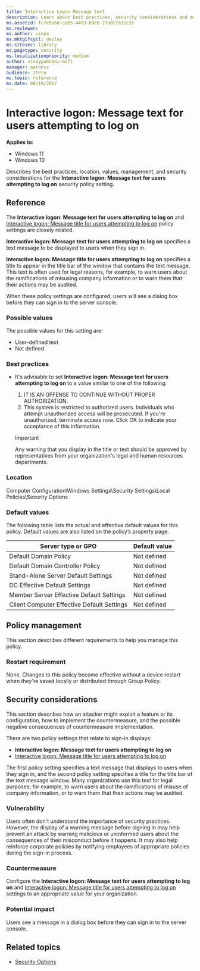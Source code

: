 ```yaml
---
title: Interactive Logon Message text
description: Learn about best practices, security considerations and more for the security policy setting, Interactive logon Message text for users attempting to log on.
ms.assetid: fcfe8a6d-ca65-4403-b9e6-2fa017a31c2e
ms.reviewer:
ms.author: vinpa
ms.mktglfcycl: deploy
ms.sitesec: library
ms.pagetype: security
ms.localizationpriority: medium
author: vinaypamnani-msft
manager: aaroncz
audience: ITPro
ms.topic: reference
ms.date: 04/19/2017
---
```


# Interactive logon: Message text for users attempting to log on

**Applies to:**

- Windows 11
- Windows 10

Describes the best practices, location, values, management, and security considerations for the **Interactive logon: Message text for users attempting to log on** security policy setting.

## Reference

The **Interactive logon: Message text for users attempting to log on** and [Interactive logon: Message title for users attempting to log on](interactive-logon-message-title-for-users-attempting-to-log-on.md) policy settings are closely related.

**Interactive logon: Message text for users attempting to log on** specifies a text message to be displayed to users when they sign in.

**Interactive logon: Message title for users attempting to log on** specifies a title to appear in the title bar of the window that contains the text message. This text is often used for legal reasons, for example, to warn users about the ramifications of misusing company information or to warn them that their actions may be audited.

When these policy settings are configured, users will see a dialog box before they can sign in to the server console.

### Possible values

The possible values for this setting are:

- User-defined text
- Not defined

### Best practices

- It's advisable to set **Interactive logon: Message text for users attempting to log on** to a value similar to one of the following:

  1. IT IS AN OFFENSE TO CONTINUE WITHOUT PROPER AUTHORIZATION.
  2. This system is restricted to authorized users. Individuals who attempt unauthorized access will be prosecuted. If you're unauthorized, terminate access now. Click OK to indicate your acceptance of this information.
    > [!IMPORTANT]
    > Any warning that you display in the title or text should be approved by representatives from your organization's legal and human resources departments.

### Location

Computer Configuration\\Windows Settings\\Security Settings\\Local Policies\\Security Options

### Default values

The following table lists the actual and effective default values for this policy. Default values are also listed on the policy’s property page.

| Server type or GPO | Default value |
| - | - |
| Default Domain Policy| Not defined|
| Default Domain Controller Policy | Not defined|
| Stand-Alone Server Default Settings | Not defined|
| DC Effective Default Settings | Not defined|
| Member Server Effective Default Settings | Not defined|
| Client Computer Effective Default Settings | Not defined|

## Policy management

This section describes different requirements to help you manage this policy.

### Restart requirement

None. Changes to this policy become effective without a device restart when they're saved locally or distributed through Group Policy.

## Security considerations

This section describes how an attacker might exploit a feature or its configuration, how to implement the countermeasure, and the possible negative consequences of countermeasure implementation.

There are two policy settings that relate to sign-in displays:

- **Interactive logon: Message text for users attempting to log on**
- [Interactive logon: Message title for users attempting to log on](interactive-logon-message-title-for-users-attempting-to-log-on.md)

The first policy setting specifies a text message that displays to users when they sign in, and the second policy setting specifies a title for the title bar of the text message window. Many organizations use this text for legal purposes; for example, to warn users about the ramifications of misuse of company information, or to warn them that their actions may be audited.

### Vulnerability

Users often don't understand the importance of security practices. However, the display of a warning message before signing in may help prevent an attack by warning malicious or uninformed users about the consequences of their misconduct before it happens. It may also help reinforce corporate policies by notifying employees of appropriate policies during the sign-in process.

### Countermeasure

Configure the **Interactive logon: Message text for users attempting to log on** and [Interactive logon: Message title for users attempting to log on](interactive-logon-message-title-for-users-attempting-to-log-on.md) settings to an appropriate value for your organization.

### Potential impact

Users see a message in a dialog box before they can sign in to the server console.

## Related topics

- [Security Options](security-options.md)
